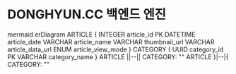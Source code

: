 # DONGHYUN.CC 백엔드 엔진

mermaid
erDiagram
    ARTICLE {
        INTEGER article_id PK
        DATETIME article_date
        VARCHAR article_name
        VARCHAR thumbnail_url
        VARCHAR article_data_url
        ENUM article_view_mode
    }
    CATEGORY {
        UUID category_id PK
        VARCHAR category_name
    }
    ARTICLE ||--|| CATEGORY: ""
    ARTICLE }|--|{ CATEGORY: ""
